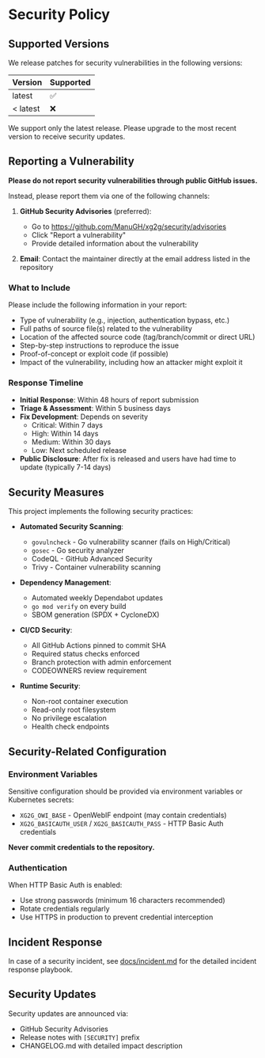 # Security Policy

## Supported Versions

We release patches for security vulnerabilities in the following versions:

| Version | Supported          |
| ------- | ------------------ |
| latest  | :white_check_mark: |
| < latest| :x:                |

We support only the latest release. Please upgrade to the most recent version to receive security updates.

## Reporting a Vulnerability

**Please do not report security vulnerabilities through public GitHub issues.**

Instead, please report them via one of the following channels:

1. **GitHub Security Advisories** (preferred):
   - Go to https://github.com/ManuGH/xg2g/security/advisories
   - Click "Report a vulnerability"
   - Provide detailed information about the vulnerability

2. **Email**: Contact the maintainer directly at the email address listed in the repository

### What to Include

Please include the following information in your report:

- Type of vulnerability (e.g., injection, authentication bypass, etc.)
- Full paths of source file(s) related to the vulnerability
- Location of the affected source code (tag/branch/commit or direct URL)
- Step-by-step instructions to reproduce the issue
- Proof-of-concept or exploit code (if possible)
- Impact of the vulnerability, including how an attacker might exploit it

### Response Timeline

- **Initial Response**: Within 48 hours of report submission
- **Triage & Assessment**: Within 5 business days
- **Fix Development**: Depends on severity
  - Critical: Within 7 days
  - High: Within 14 days
  - Medium: Within 30 days
  - Low: Next scheduled release
- **Public Disclosure**: After fix is released and users have had time to update (typically 7-14 days)

## Security Measures

This project implements the following security practices:

- **Automated Security Scanning**:
  - `govulncheck` - Go vulnerability scanner (fails on High/Critical)
  - `gosec` - Go security analyzer
  - CodeQL - GitHub Advanced Security
  - Trivy - Container vulnerability scanning

- **Dependency Management**:
  - Automated weekly Dependabot updates
  - `go mod verify` on every build
  - SBOM generation (SPDX + CycloneDX)

- **CI/CD Security**:
  - All GitHub Actions pinned to commit SHA
  - Required status checks enforced
  - Branch protection with admin enforcement
  - CODEOWNERS review requirement

- **Runtime Security**:
  - Non-root container execution
  - Read-only root filesystem
  - No privilege escalation
  - Health check endpoints

## Security-Related Configuration

### Environment Variables

Sensitive configuration should be provided via environment variables or Kubernetes secrets:

- `XG2G_OWI_BASE` - OpenWebIF endpoint (may contain credentials)
- `XG2G_BASICAUTH_USER` / `XG2G_BASICAUTH_PASS` - HTTP Basic Auth credentials

**Never commit credentials to the repository.**

### Authentication

When HTTP Basic Auth is enabled:
- Use strong passwords (minimum 16 characters recommended)
- Rotate credentials regularly
- Use HTTPS in production to prevent credential interception

## Incident Response

In case of a security incident, see [docs/incident.md](docs/incident.md) for the detailed incident response playbook.

## Security Updates

Security updates are announced via:
- GitHub Security Advisories
- Release notes with `[SECURITY]` prefix
- CHANGELOG.md with detailed impact description
